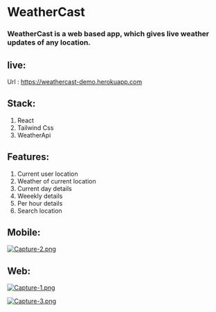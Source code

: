 # WeatherCast

### WeatherCast is a web based app, which gives live weather updates of any location.

## live:
Url : https://weathercast-demo.herokuapp.com

## Stack:
1. React
2. Tailwind Css
3. WeatherApi

## Features: 
1. Current user location
2. Weather of current location
3. Current day details
4. Weeekly details
5. Per hour details
6. Search location

## Mobile:

[![Capture-2.png](https://i.postimg.cc/PfB0nvM5/Capture-2.png)](https://postimg.cc/5jSsw0Gh)

## Web: 

[![Capture-1.png](https://i.postimg.cc/h473sPqW/Capture-1.png)](https://postimg.cc/xqnRTQCt)

[![Capture-3.png](https://i.postimg.cc/28Q9pc60/Capture-3.png)](https://postimg.cc/56tSLm8z)
